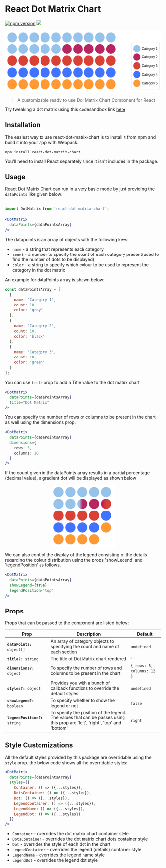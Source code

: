 
  
  

# React Dot Matrix Chart

<a href="https://www.npmjs.com/package/react-dot-matrix-chart"><img src="https://badgen.net/npm/v/react-dot-matrix-chart?color=blue" alt="npm version"></a> <a href="https://www.npmjs.com/package/react-dot-matrix-chart" ><img src="https://img.shields.io/npm/dw/react-dot-matrix-chart?label=Downloads" /></a> <a href="https://github.com/KeyValueSoftwareSystems/react-dot-matrix-chart"><img src="https://github.com/KeyValueSoftwareSystems/react-dot-matrix-chart/actions/workflows/deploy.yml/badge.svg" alt="" /></a>

<div align="center">
<img src="./screenshot.png" alt="" width="573" height="199"/>
</div>

 
>A customizable ready to use Dot Matrix Chart Component for React

Try tweaking a dot matrix using this codesandbox link <a href="https://codesandbox.io/s/dot-matrix-chart-hqw9z0" >here</a>

## Installation

The easiest way to use react-dot-matrix-chart is to install it from npm and build it into your app with Webpack.

```bash
npm install react-dot-matrix-chart
```

You’ll need to install React separately since it isn't included in the package.

  

## Usage

  

React Dot Matrix Chart can run in a very basic mode by just providing the `dataPoints` like given below:

```jsx

import DotMatrix from 'react-dot-matrix-chart';

<DotMatrix
  dataPoints={dataPointsArray}
/>

```

The datapoints is an array of objects with the following keys:

-  `name` - a string that represents each category
-  `count` - a number to specify the count of each category present(used to find the number of dots to be displayed)
-  `color` - a string to specify which colour to be used to represent the category in the dot matrix

  

An example for dataPoints array is shown below:

```jsx
const dataPointsArray = [
  {
    name: 'Category 1',
    count: 10,
    color: 'gray'
  },
  {
    name: 'Category 2',
    count: 10,
    color: 'black'
  },
  {
    name: 'Category 3',
    count: 10,
    color: 'green'
  }
];

```

You can use `title` prop to add a Title value to the dot matrix chart

```jsx
<DotMatrix
  dataPoints={dataPointsArray}
  title="Dot Matrix"
/>
```

You can specify the number of rows or columns to be present in the chart as well using the dimensions prop.

```jsx
<DotMatrix
  dataPoints={dataPointsArray}
  dimensions={
    rows: 5,
    columns: 10
  }
/>
```

If the count given in the dataPoints array results in a partial percentage (decimal value), a gradient dot will be displayed as shown below
<div  align="center">
<img  src="./screenshotPartial.png"  alt=""  width="208"  height="199"/>
</div>

We can also control the display of the legend consisting of the details regarding the colour distribution using the props 'showLegend' and 'legendPosition' as follows.

```jsx
<DotMatrix
  dataPoints={dataPointsArray}
  showLegend={true}
  legendPosition="top"
/>
```
## Props

  

Props that can be passed to the component are listed below:

<table>
  <thead>
    <tr>
      <th>Prop</th>
      <th>Description</th>
      <th>Default</th>
    </tr>
  </thead>
  <tbody>
    <tr>
      <td><code><b>dataPoints:</b> object[]</code></td>
      <td>
      An array of category objects to specifying the count and name of each section
      </td>
      <td><code>undefined</code></td>
    </tr>
    <tr>
      <td><code><b>title?:</b> string</code></td>
      <td>
      The title of Dot Matrix chart rendered
      </td>
      <td><code>''</code></td>
    </tr>
    <tr>
      <td><code><b>dimensions?:</b> object</code></td>
      <td>
      To specify the number of rows and columns to be present in the chart
      </td>
      <td><code>{ rows: 5, columns: 12 }</code></td>
    </tr>
    <tr>
      <td><code><b>styles?:</b> object</code></td>
      <td>
      Provides you with a bunch of callback functions to override the default styles.
      </td>
      <td><code>undefined</code></td>
    </tr>
    <tr>
      <td><code><b>showLegend?:</b> boolean</code></td>
      <td>
        To specify whether to show the legend or not
      </td>
      <td><code>false</code></td>
    </tr>
    <tr>
      <td><code><b>legendPosition?:</b> string</code></td>
      <td>
        To specify the position of the legend. The values that can be passes using this prop are 'left', 'right', 'top' and 'bottom'
      </td>
      <td><code>right</code></td>
    </tr>
  </tbody>
</table>


## Style Customizations

All the default styles provided by this package are overridable using the `style` prop.
the below code shows all the overridable styles:

```jsx
<DotMatrix
  dataPoints={dataPointsArray}
  styles={{
    Container: () => ({...styles}),
    DotsContainer: () => ({...styles}),
    Dot: () => ({...styles}),
    LegendContainer: () => ({...styles}),
    LegendName: () => ({...styles}),
    LegendDot: () => ({...styles})
  }}
/>

```

-  `Container` - overrides the dot matrix chart container style
-  `DotsContainer` - overrides the dot matrix chart dots container style
-  `Dot` - overrides the style of each dot in the chart
-  `LegendContainer` - overrides the legend (details) container style
-  `LegendName` - overrides the legend name style
-  `LegendDot` - overrides the legend dot style